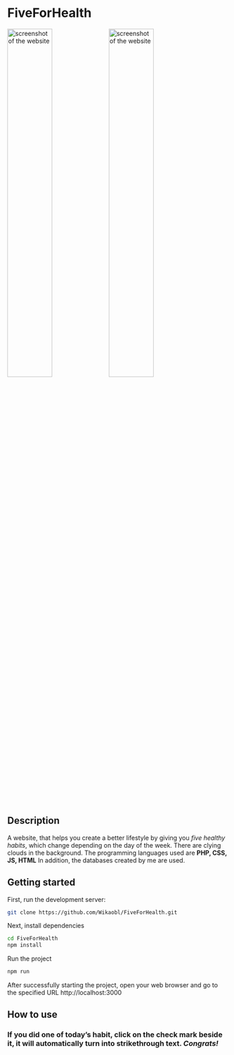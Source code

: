﻿# FiveForHealth

<div display="block">
<img src="https://github.com/Wikaobl/FiveForHealth/assets/107032701/4d9ecc78-af4b-43b4-b126-887e955a14b3" alt="screenshot of the website" width="45%">
<img src="https://github.com/Wikaobl/FiveForHealth/assets/107032701/8d6c2ca9-d667-4c2c-88cb-89a662960c5b" alt="screenshot of the website" width="45%">
</div>

## Description

A website, that helps you create a better lifestyle by giving you _five healthy habits_, which change depending on the day of the week. There are clying clouds in the background. The programming languages used are **PHP, CSS, JS, HTML** In addition, the databases created by me are used.

## Getting started

First, run the development server:

```bash
git clone https://github.com/Wikaobl/FiveForHealth.git
```

Next, install dependencies

```bash
cd FiveForHealth
npm install
```

Run the project

```bash
npm run
```

After successfully starting the project, open your web browser and go to the specified URL http://localhost:3000

## How to use

### If you did one of today’s habit, click on the check mark beside it, it will automatically turn into strikethrough text. _Congrats!_
